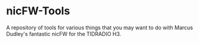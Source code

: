 # nicFW-Tools

A repository of tools for various things that you may want to do with Marcus Dudley's fantastic nicFW for the TIDRADIO H3.
